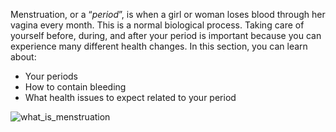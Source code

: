 Menstruation, or a “*period*”, is when a girl or woman loses blood through her vagina every month. This is a normal biological process. Taking care of yourself before, during, and after your period is important because you can experience many different health changes. In this section, you can learn about:

- Your periods
- How to contain bleeding
- What health issues to expect related to your period

![what_is_menstruation](https://s3-sas-period-tracker.s3.amazonaws.com/resources/images_markdowns/what_is_menstruation.jpg)

